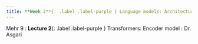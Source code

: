 ```yaml
---
title: **Week 2**{: .label .label-purple } Language models: Architectures and training I
---
```


Mehr 9
: **Lecture 2**{: .label .label-purple } Transformers: Encoder model
  : Dr. Asgari